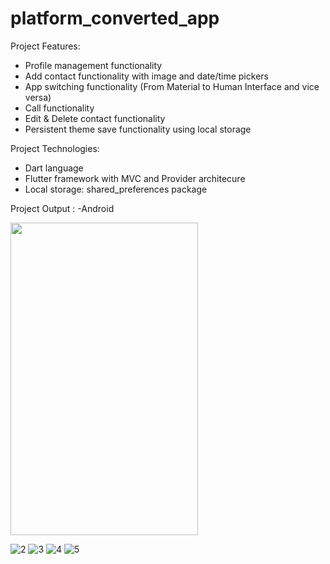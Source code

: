 # platform_converted_app

Project Features:
- Profile management functionality
- Add contact functionality with image and date/time pickers
- App switching functionality (From Material to Human Interface and vice versa)
- Call functionality
- Edit & Delete contact functionality
- Persistent theme save functionality using local storage

Project Technologies:
- Dart language
- Flutter framework with MVC and Provider architecure
- Local storage: shared_preferences package

Project Output :
-Android

<img src="https://github.com/yashpal4390/converter/assets/138545274/23e85af7-021c-41d1-886e-48efa819ea46" width="300" height="500">

![2](https://github.com/yashpal4390/converter/assets/138545274/54d7cc59-a0d5-4e1d-bfc0-a5c8a6a453be)
![3](https://github.com/yashpal4390/converter/assets/138545274/e4f581dc-5a6e-4555-ac9d-ae3ef15dc8be)
![4](https://github.com/yashpal4390/converter/assets/138545274/8c65fe41-d60d-474b-83b2-809eb92c9c52)
![5](https://github.com/yashpal4390/converter/assets/138545274/fa85eaf6-0536-4c50-b9de-b20a76355ed5)
